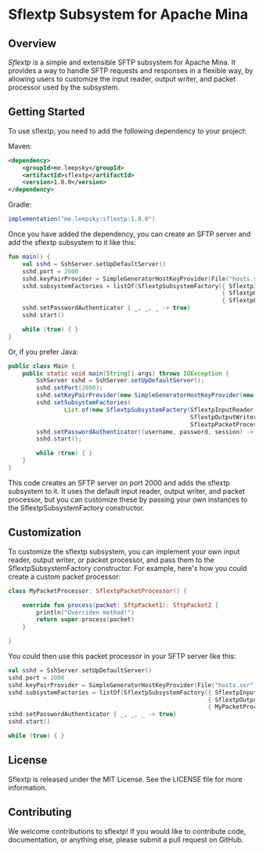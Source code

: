 # Sflextp Subsystem for Apache Mina
## Overview
*Sflextp* is a simple and extensible SFTP subsystem for Apache Mina. It provides a way to handle SFTP requests and responses in a flexible way, by allowing users to customize the input reader, output writer, and packet processor used by the subsystem.

## Getting Started
To use sflextp, you need to add the following dependency to your project:

Maven:
```xml
<dependency>
    <groupId>me.leepsky</groupId>
    <artifactId>sflextp</artifactId>
    <version>1.0.0</version>
</dependency>
```
Gradle:
```groovy
implementation("me.leepsky:sflextp:1.0.0")
```

Once you have added the dependency, you can create an SFTP server and add the sflextp subsystem to it like this:

```kotlin
fun main() {
    val sshd = SshServer.setUpDefaultServer()
    sshd.port = 2000
    sshd.keyPairProvider = SimpleGeneratorHostKeyProvider(File("hosts.ser").toPath())
    sshd.subsystemFactories = listOf(SflextpSubsystemFactory({ SflextpInputReader() },
                                                             { SflextpOutputWriter() },
                                                             { SflextpPacketProcessor() }))
    sshd.setPasswordAuthenticator { _, _, _ -> true}
    sshd.start()

    while (true) { }
}
```
Or, if you prefer Java:
```java
public class Main {
    public static void main(String[] args) throws IOException {
        SshServer sshd = SshServer.setUpDefaultServer();
        sshd.setPort(2000);
        sshd.setKeyPairProvider(new SimpleGeneratorHostKeyProvider(new File("hosts.ser").toPath()));
        sshd.setSubsystemFactories(
                List.of(new SflextpSubsystemFactory(SflextpInputReader::new,
                                                    SflextpOutputWriter::new,
                                                    SflextpPacketProcessor::new)));
        sshd.setPasswordAuthenticator((username, password, session) -> true);
        sshd.start();

        while (true) { }
    }
}
```
This code creates an SFTP server on port 2000 and adds the sflextp subsystem to it. It uses the default input reader, output writer, and packet processor, but you can customize these by passing your own instances to the SflextpSubsystemFactory constructor.

## Customization
To customize the sflextp subsystem, you can implement your own input reader, output writer, or packet processor, and pass them to the SflextpSubsystemFactory constructor. For example, here's how you could create a custom packet processor:

```kotlin
class MyPacketProcessor: SflextpPacketProcessor() {

    override fun process(packet: SftpPacket1): SftpPacket2 {
        println("Overriden method!")
        return super.process(packet)
    }

}
```
You could then use this packet processor in your SFTP server like this:

```kotlin
val sshd = SshServer.setUpDefaultServer()
sshd.port = 2000
sshd.keyPairProvider = SimpleGeneratorHostKeyProvider(File("hosts.ser").toPath())
sshd.subsystemFactories = listOf(SflextpSubsystemFactory({ SflextpInputReader() },
                                                         { SflextpOutputWriter() },
                                                         { MyPacketProcessor() }))
sshd.setPasswordAuthenticator { _, _, _ -> true}
sshd.start()

while (true) { }
```

## License
Sflextp is released under the MIT License. See the LICENSE file for more information.

## Contributing
We welcome contributions to sflextp! If you would like to contribute code, documentation, or anything else, please submit a pull request on GitHub.
